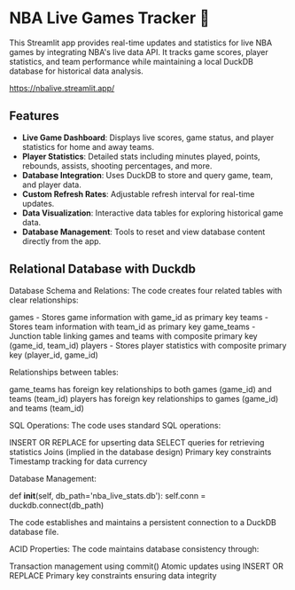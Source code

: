 # NBA Live Games Tracker 🏀

This Streamlit app provides real-time updates and statistics for live NBA games by integrating NBA's live data API. It tracks game scores, player statistics, and team performance while maintaining a local DuckDB database for historical data analysis.


https://nbalive.streamlit.app/

## Features

- **Live Game Dashboard**: Displays live scores, game status, and player statistics for home and away teams.
- **Player Statistics**: Detailed stats including minutes played, points, rebounds, assists, shooting percentages, and more.
- **Database Integration**: Uses DuckDB to store and query game, team, and player data.
- **Custom Refresh Rates**: Adjustable refresh interval for real-time updates.
- **Data Visualization**: Interactive data tables for exploring historical game data.
- **Database Management**: Tools to reset and view database content directly from the app.



## Relational Database with Duckdb 

Database Schema and Relations:
The code creates four related tables with clear relationships:


games - Stores game information with game_id as primary key
teams - Stores team information with team_id as primary key
game_teams - Junction table linking games and teams with composite primary key (game_id, team_id)
players - Stores player statistics with composite primary key (player_id, game_id)


Relationships between tables:


game_teams has foreign key relationships to both games (game_id) and teams (team_id)
players has foreign key relationships to games (game_id) and teams (team_id)


SQL Operations:
The code uses standard SQL operations:


INSERT OR REPLACE for upserting data
SELECT queries for retrieving statistics
Joins (implied in the database design)
Primary key constraints
Timestamp tracking for data currency


Database Management:

def __init__(self, db_path='nba_live_stats.db'):
    self.conn = duckdb.connect(db_path)

The code establishes and maintains a persistent connection to a DuckDB database file.

ACID Properties:
The code maintains database consistency through:

Transaction management using commit()
Atomic updates using INSERT OR REPLACE
Primary key constraints ensuring data integrity
